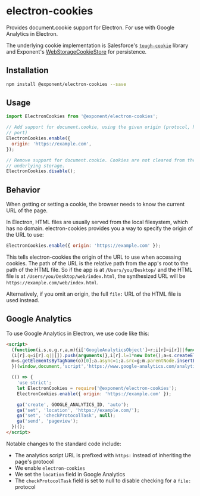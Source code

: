 # electron-cookies
Provides document.cookie support for Electron. For use with Google Analytics in Electron.

The underlying cookie implementation is Salesforce's [`tough-cookie`](https://github.com/SalesforceEng/tough-cookie) library and Exponent's [WebStorageCookieStore](https://github.com/exponentjs/tough-cookie-web-storage-store) for persistence.

## Installation

```sh
npm install @exponent/electron-cookies --save
```

## Usage

```js
import ElectronCookies from '@exponent/electron-cookies';

// Add support for document.cookie, using the given origin (protocol, host, and
// port)
ElectronCookies.enable({
  origin: 'https://example.com',
});

// Remove support for document.cookie. Cookies are not cleared from the
// underlying storage.
ElectronCookies.disable();
```

## Behavior

When getting or setting a cookie, the browser needs to know the current URL of the page.

In Electron, HTML files are usually served from the local filesystem, which has no domain. electron-cookies provides you a way to specify the origin of the URL to use:

```js
ElectronCookies.enable({ origin: 'https://example.com' });
```

This tells electron-cookies the origin of the URL to use when accessing cookies. The path of the URL is the relative path from the app's root to the path of the HTML file. So if the app is at `/Users/you/Desktop/` and the HTML file is at `/Users/you/Desktop/web/index.html`, the synthesized URL will be `https://example.com/web/index.html`.

Alternatively, if you omit an origin, the full `file:` URL of the HTML file is used instead.

## Google Analytics

To use Google Analytics in Electron, we use code like this:

```html
<script>
  (function(i,s,o,g,r,a,m){i['GoogleAnalyticsObject']=r;i[r]=i[r]||function(){
  (i[r].q=i[r].q||[]).push(arguments)},i[r].l=1*new Date();a=s.createElement(o),
  m=s.getElementsByTagName(o)[0];a.async=1;a.src=g;m.parentNode.insertBefore(a,m)
  })(window,document,'script','https://www.google-analytics.com/analytics.js','ga');

  (() => {
    'use strict';
    let ElectronCookies = require('@exponent/electron-cookies');
    ElectronCookies.enable({ origin: 'https://example.com' });

    ga('create', GOOGLE_ANALYTICS_ID, 'auto');
    ga('set', 'location', 'https://example.com/');
    ga('set', 'checkProtocolTask', null);
    ga('send', 'pageview');
  })();
</script>
```

Notable changes to the standard code include:
- The analytics script URL is prefixed with `https:` instead of inheriting the page's protocol
- We enable `electron-cookies`
- We set the `location` field in Google Analytics
- The `checkProtocolTask` field is set to null to disable checking for a `file:` protocol
